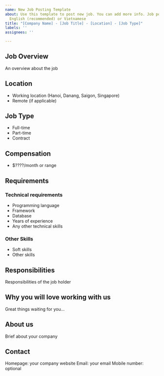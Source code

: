 ```yaml
---
name: New Job Posting Template
about: Use this template to post new job. You can add more info. Job post can be in
  English (recommended) or Vietnamese
title: "[Company Name] - [Job Title] - [Location] - [Job Type]"
labels: ''
assignees: ''

---
```


## Job Overview

An overview about the job

## Location

* Working location (Hanoi, Danang, Saigon, Singapore)
* Remote (if applicable)

## Job Type

* Full-time
* Part-time
* Contract

## Compensation

* $????/month or range

## Requirements

### Technical requirements

* Programming language
* Framework
* Database
* Years of experience
* Any other technical skills

### Other Skills

* Soft skills
* Other skills

## Responsibilities

Responsibilities of the job holder

## Why you will love working with us

Great things waiting for you...

## About us

Brief about your company

## Contact

Homepage: your company website
Email: your email
Mobile number: optional
